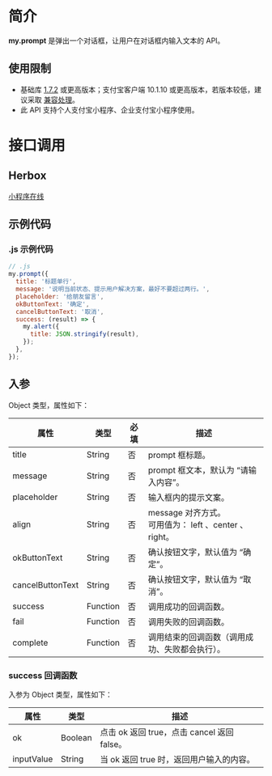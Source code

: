 
# 简介
**my.prompt** 是弹出一个对话框，让用户在对话框内输入文本的 API。

## 使用限制

- 基础库 [1.7.2](https://opendocs.alipay.com/mini/framework/lib) 或更高版本；支付宝客户端 10.1.10 或更高版本，若版本较低，建议采取 [兼容处理](/mini/framework/compatibility)。
- 此 API 支持个人支付宝小程序、企业支付宝小程序使用。

# 接口调用

## Herbox
[小程序在线](https://herbox-embed.alipay.com/s/doc-prompt?theme=light&previewZoom=75&chInfo=openhome-doc) 

## 示例代码

### .js 示例代码
```javascript
// .js
my.prompt({
  title: '标题单行',
  message: '说明当前状态、提示用户解决方案，最好不要超过两行。',
  placeholder: '给朋友留言',
  okButtonText: '确定',
  cancelButtonText: '取消',
  success: (result) => {
    my.alert({
      title: JSON.stringify(result),
    });
  },
});
```

## 入参
Object 类型，属性如下：

| **属性** | **类型** | **必填** | **描述** |
| --- | --- | --- | --- |
| title | String | 否 | prompt 框标题。 |
| message | String | 否 | prompt 框文本，默认为 “请输入内容”。 |
| placeholder | String | 否 | 输入框内的提示文案。 |
| align | String | 否 | message 对齐方式。<br />可用值为： left 、center 、right。 |
| okButtonText | String | 否 | 确认按钮文字，默认值为 “确定”。 |
| cancelButtonText | String | 否 | 确认按钮文字，默认值为 “取消”。 |
| success | Function | 否 | 调用成功的回调函数。 |
| fail | Function | 否 | 调用失败的回调函数。 |
| complete | Function | 否 | 调用结束的回调函数（调用成功、失败都会执行）。 |


### success 回调函数
入参为 Object 类型，属性如下：

| **属性** | **类型** | **描述** |
| --- | --- | --- |
| ok | Boolean | 点击 ok 返回 true，点击 cancel 返回 false。 |
| inputValue | String | 当 ok 返回 true 时，返回用户输入的内容。 |

